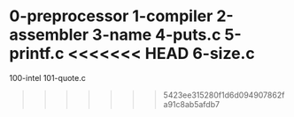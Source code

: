 0-preprocessor
1-compiler
2-assembler
3-name
4-puts.c
5-printf.c
<<<<<<< HEAD
6-size.c
=======
100-intel
101-quote.c
>>>>>>> 5423ee315280f1d6d094907862fa91c8ab5afdb7
